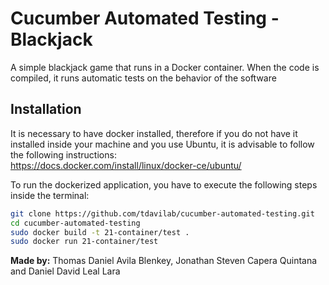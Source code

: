 # Cucumber Automated Testing - Blackjack
A simple blackjack game that runs in a Docker container. When the code is compiled, it runs automatic tests on the behavior of the software

## Installation
It is necessary to have docker installed, therefore if you do not have it installed inside your machine and you use Ubuntu, it is advisable to follow the following instructions: </br>
https://docs.docker.com/install/linux/docker-ce/ubuntu/

To run the dockerized application, you have to execute the following steps inside the terminal:

```sh
git clone https://github.com/tdavilab/cucumber-automated-testing.git
cd cucumber-automated-testing
sudo docker build -t 21-container/test .
sudo docker run 21-container/test
```

**Made by:**
Thomas Daniel Avila Blenkey, Jonathan Steven Capera Quintana and Daniel David Leal Lara
